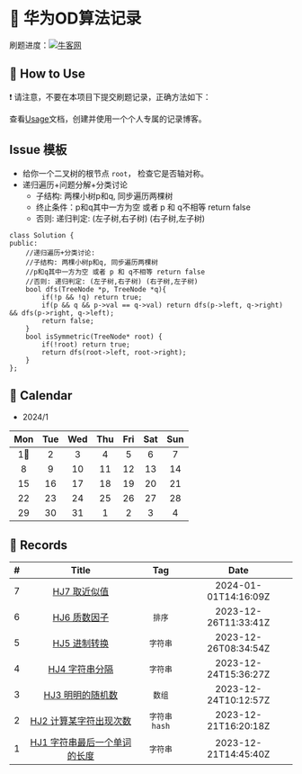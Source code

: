 # 📝 华为OD算法记录

刷题进度：[![牛客网](https://img.shields.io/github/issues/sumulige/huawei-od?style=flat&label=%F0%9F%8C%B8%20牛客网%20Record&labelColor=%20%236DB9EF&color=%23FF90BC&link=https%3A%2F%2Fgithub.com%2Fsumulige%2Fhuawei-od
)](https://github.com/sumulige/huawei-od)

## 🎄 How to Use

❗ 请注意，不要在本项目下提交刷题记录，正确方法如下：

查看[Usage](Usage.md)文档，创建并使用一个个人专属的记录博客。

##  Issue 模板

-   给你一个二叉树的根节点 `root`， 检查它是否轴对称。
-   递归遍历+问题分解+分类讨论
    -   子结构: 两棵小树p和q, 同步遍历两棵树
    -   终止条件：p和q其中一方为空 或者 p 和 q不相等 return false
    -   否则: 递归判定: (左子树,右子树) (右子树,左子树)
```
class Solution {
public:
    //递归遍历+分类讨论:
    //子结构: 两棵小树p和q, 同步遍历两棵树
    //p和q其中一方为空 或者 p 和 q不相等 return false
    //否则: 递归判定: (左子树,右子树) (右子树,左子树)
    bool dfs(TreeNode *p, TreeNode *q){
        if(!p && !q) return true;
        if(p && q && p->val == q->val) return dfs(p->left, q->right) && dfs(p->right, q->left);
        return false;
    }
    bool isSymmetric(TreeNode* root) {
        if(!root) return true;
        return dfs(root->left, root->right);
    }
};
```

## 🎯 Calendar

* 2024/1

|Mon|Tue|Wed|Thu|Fri|Sat|Sun|
|:-:|:-:|:-:|:-:|:-:|:-:|:-:|
|1🌟|2|3|4|5|6|7|
|8|9|10|11|12|13|14|
|15|16|17|18|19|20|21|
|22|23|24|25|26|27|28|
|29|30|31|1|2|3|4|


## 🍃 Records

|#|Title|Tag|Date|
|:-:|:-:|:-:|:-:|
|7|[HJ7 取近似值](https://github.com/sumulige/huawei-od/issues/7)||2024-01-01T14:16:09Z|
|6|[HJ6 质数因子](https://github.com/sumulige/huawei-od/issues/6)|`排序`|2023-12-26T11:33:41Z|
|5|[HJ5 进制转换](https://github.com/sumulige/huawei-od/issues/5)|`字符串`|2023-12-26T08:34:54Z|
|4|[HJ4 字符串分隔](https://github.com/sumulige/huawei-od/issues/4)|`字符串`|2023-12-24T15:36:27Z|
|3|[HJ3 明明的随机数](https://github.com/sumulige/huawei-od/issues/3)|`数组`|2023-12-24T10:12:57Z|
|2|[HJ2 计算某字符出现次数](https://github.com/sumulige/huawei-od/issues/2)|`字符串` `hash`|2023-12-21T16:20:18Z|
|1|[HJ1 字符串最后一个单词的长度](https://github.com/sumulige/huawei-od/issues/1)|`字符串`|2023-12-21T14:45:40Z|
